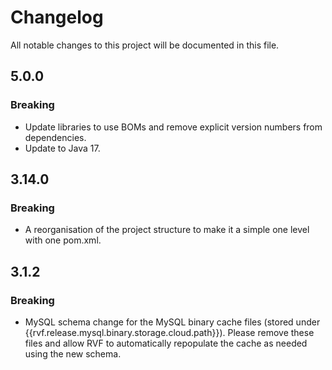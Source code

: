 # Changelog
All notable changes to this project will be documented in this file.

## 5.0.0

### Breaking
- Update libraries to use BOMs and remove explicit version numbers from dependencies.
- Update to Java 17.

## 3.14.0

### Breaking
- A reorganisation of the project structure to make it a simple one level with one pom.xml.

## 3.1.2

### Breaking
- MySQL schema change for the MySQL binary cache files (stored under {{rvf.release.mysql.binary.storage.cloud.path}}). Please remove these files and allow RVF to automatically repopulate the cache as needed using the new schema.
